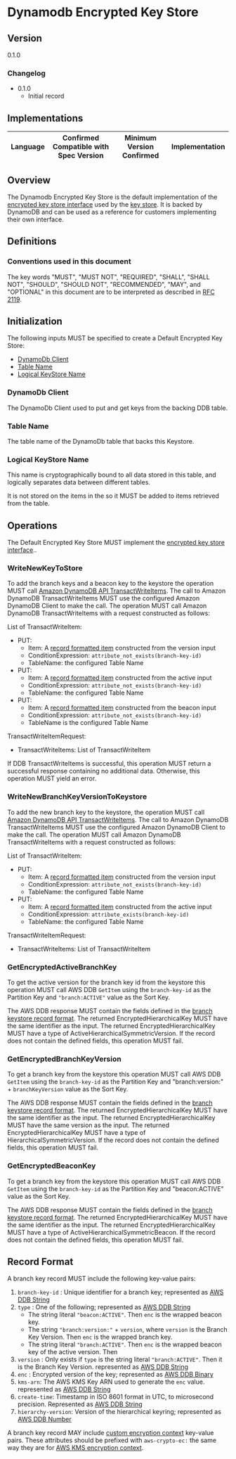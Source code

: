 [//]: # "Copyright Amazon.com Inc. or its affiliates. All Rights Reserved."
[//]: # "SPDX-License-Identifier: CC-BY-SA-4.0"

# Dynamodb Encrypted Key Store

## Version

0.1.0

### Changelog

- 0.1.0
  - Initial record

## Implementations

| Language | Confirmed Compatible with Spec Version | Minimum Version Confirmed | Implementation |
| -------- | -------------------------------------- | ------------------------- | -------------- |

## Overview

The Dynamodb Encrypted Key Store is the default implementation of the [encrypted key store interface](./encrypted-key-store.md#overview)
used by the [key store](../branch-key-store.md#overview).
It is backed by DynamoDB and can be used as a reference for customers implementing their own interface.

## Definitions

### Conventions used in this document

The key words "MUST", "MUST NOT", "REQUIRED", "SHALL", "SHALL NOT", "SHOULD", "SHOULD NOT", "RECOMMENDED", "MAY", and "OPTIONAL"
in this document are to be interpreted as described in [RFC 2119](https://tools.ietf.org/html/rfc2119).

## Initialization

The following inputs MUST be specified to create a Default Encrypted Key Store:

- [DynamoDb Client](#dynamodb-client)
- [Table Name](#table-name)
- [Logical KeyStore Name](#logical-keystore-name)

### DynamoDb Client

The DynamoDb Client used to put and get keys from the backing DDB table.

### Table Name

The table name of the DynamoDb table that backs this Keystore.

### Logical KeyStore Name

This name is cryptographically bound to all data stored in this table,
and logically separates data between different tables.

It is not stored on the items in the so it MUST be added
to items retrieved from the table.

## Operations

The Default Encrypted Key Store MUST implement the [encrypted key store interface](./encrypted-key-store.md#interface)..

### WriteNewKeyToStore

To add the branch keys and a beacon key to the keystore the
operation MUST call [Amazon DynamoDB API TransactWriteItems](https://docs.aws.amazon.com/amazondynamodb/latest/APIReference/API_TransactWriteItems.html).
The call to Amazon DynamoDB TransactWriteItems MUST use the configured Amazon DynamoDB Client to make the call.
The operation MUST call Amazon DynamoDB TransactWriteItems with a request constructed as follows:

List of TransactWriteItem:

- PUT:
  - Item: A [record formatted item](#record-format) constructed from the version input
  - ConditionExpression: `attribute_not_exists(branch-key-id)`
  - TableName: the configured Table Name
- PUT:
  - Item: A [record formatted item](#record-format) constructed from the active input
  - ConditionExpression: `attribute_not_exists(branch-key-id)`
  - TableName: the configured Table Name
- PUT:
  - Item: A [record formatted item](#record-format) constructed from the beacon input
  - ConditionExpression: `attribute_not_exists(branch-key-id)`
  - TableName is the configured Table Name

TransactWriteItemRequest:

- TransactWriteItems: List of TransactWriteItem

If DDB TransactWriteItems is successful, this operation MUST return a successful response containing no additional data.
Otherwise, this operation MUST yield an error.

### WriteNewBranchKeyVersionToKeystore

To add the new branch key to the keystore,
the operation MUST call [Amazon DynamoDB API TransactWriteItems](https://docs.aws.amazon.com/amazondynamodb/latest/APIReference/API_TransactWriteItems.html).
The call to Amazon DynamoDB TransactWriteItems MUST use the configured Amazon DynamoDB Client to make the call.
The operation MUST call Amazon DynamoDB TransactWriteItems with a request constructed as follows:

List of TransactWriteItem:

- PUT:
  - Item: A [record formatted item](#record-format) constructed from the version input
  - ConditionExpression: `attribute_not_exists(branch-key-id)`
  - TableName: the configured Table Name
- PUT:
  - Item: A [record formatted item](#record-format) constructed from the active input
  - ConditionExpression: `attribute_exists(branch-key-id)`
  - TableName: the configured Table Name

TransactWriteItemRequest:

- TransactWriteItems: List of TransactWriteItem

### GetEncryptedActiveBranchKey

To get the active version for the branch key id from the keystore
this operation MUST call AWS DDB `GetItem`
using the `branch-key-id` as the Partition Key and `"branch:ACTIVE"` value as the Sort Key.

The AWS DDB response MUST contain the fields defined in the [branch keystore record format](#record-format).
The returned EncryptedHierarchicalKey MUST have the same identifier as the input.
The returned EncryptedHierarchicalKey MUST have a type of ActiveHierarchicalSymmetricVersion.
If the record does not contain the defined fields, this operation MUST fail.

### GetEncryptedBranchKeyVersion

To get a branch key from the keystore this operation MUST call AWS DDB `GetItem`
using the `branch-key-id` as the Partition Key and "branch:version:" + `branchKeyVersion` value as the Sort Key.

The AWS DDB response MUST contain the fields defined in the [branch keystore record format](#record-format).
The returned EncryptedHierarchicalKey MUST have the same identifier as the input.
The returned EncryptedHierarchicalKey MUST have the same version as the input.
The returned EncryptedHierarchicalKey MUST have a type of HierarchicalSymmetricVersion.
If the record does not contain the defined fields, this operation MUST fail.

### GetEncryptedBeaconKey

To get a branch key from the keystore this operation MUST call AWS DDB `GetItem`
using the `branch-key-id` as the Partition Key and "beacon:ACTIVE" value as the Sort Key.

The AWS DDB response MUST contain the fields defined in the [branch keystore record format](#record-format).
The returned EncryptedHierarchicalKey MUST have the same identifier as the input.
The returned EncryptedHierarchicalKey MUST have a type of ActiveHierarchicalSymmetricBeacon.
If the record does not contain the defined fields, this operation MUST fail.

## Record Format

A branch key record MUST include the following key-value pairs:

1. `branch-key-id` : Unique identifier for a branch key; represented as [AWS DDB String](https://docs.aws.amazon.com/amazondynamodb/latest/developerguide/HowItWorks.NamingRulesDataTypes.html#HowItWorks.DataTypes)
1. `type` : One of the following; represented as [AWS DDB String](https://docs.aws.amazon.com/amazondynamodb/latest/developerguide/HowItWorks.NamingRulesDataTypes.html#HowItWorks.DataTypes)
   - The string literal `"beacon:ACTIVE"`. Then `enc` is the wrapped beacon key.
   - The string `"branch:version:"` + `version`, where `version` is the Branch Key Version. Then `enc` is the wrapped branch key.
   - The string literal `"branch:ACTIVE"`. Then `enc` is the wrapped beacon key of the active version. Then
1. `version` : Only exists if `type` is the string literal `"branch:ACTIVE"`.
   Then it is the Branch Key Version. represented as [AWS DDB String](https://docs.aws.amazon.com/amazondynamodb/latest/developerguide/HowItWorks.NamingRulesDataTypes.html#HowItWorks.DataTypes)
1. `enc` : Encrypted version of the key;
   represented as [AWS DDB Binary](https://docs.aws.amazon.com/amazondynamodb/latest/developerguide/HowItWorks.NamingRulesDataTypes.html#HowItWorks.DataTypes)
1. `kms-arn`: The AWS KMS Key ARN used to generate the `enc` value.
   represented as [AWS DDB String](https://docs.aws.amazon.com/amazondynamodb/latest/developerguide/HowItWorks.NamingRulesDataTypes.html#HowItWorks.DataTypes)
1. `create-time`: Timestamp in ISO 8601 format in UTC, to microsecond precision.
   Represented as [AWS DDB String](https://docs.aws.amazon.com/amazondynamodb/latest/developerguide/HowItWorks.NamingRulesDataTypes.html#HowItWorks.DataTypes)
1. `hierarchy-version`: Version of the hierarchical keyring;
   represented as [AWS DDB Number](https://docs.aws.amazon.com/amazondynamodb/latest/developerguide/HowItWorks.NamingRulesDataTypes.html#HowItWorks.DataTypes)

A branch key record MAY include [custom encryption context](../branch-key-store.md#custom-encryption-context) key-value pairs.
These attributes should be prefixed with `aws-crypto-ec:` the same way they are for [AWS KMS encryption context](../branch-key-store.md#encryption-context).
